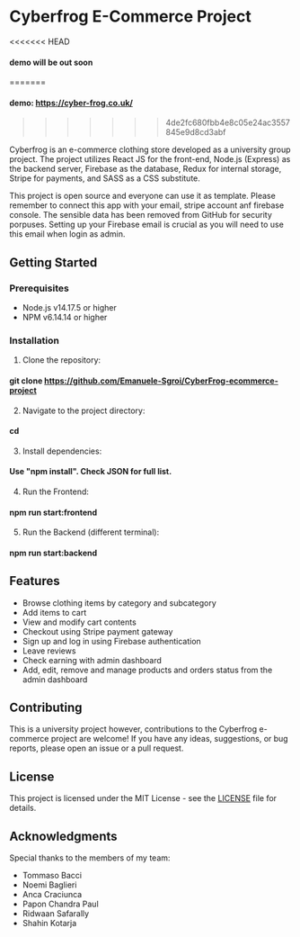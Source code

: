 # Cyberfrog E-Commerce Project

<<<<<<< HEAD
#### demo will be out soon
=======
#### demo: https://cyber-frog.co.uk/
>>>>>>> 4de2fc680fbb4e8c05e24ac3557845e9d8cd3abf

Cyberfrog is an e-commerce clothing store developed as a university group project. The project utilizes React JS for the front-end, Node.js (Express) as the backend server, Firebase as the database, Redux for internal storage, Stripe for payments, and SASS as a CSS substitute.

This project is open source and everyone can use it as template. Please remember to connect this app with your email, stripe account anf firebase console. The sensible data has been removed from GitHub for security porpuses. Setting up your Firebase email is crucial as you will need to use this email when login as admin.

## Getting Started

### Prerequisites

- Node.js v14.17.5 or higher
- NPM v6.14.14 or higher

### Installation

1. Clone the repository:
#### git clone https://github.com/Emanuele-Sgroi/CyberFrog-ecommerce-project

2. Navigate to the project directory:

#### cd <repository-name>


3. Install dependencies:

#### Use "npm install". Check JSON for full list.


4. Run the Frontend:

#### npm run start:frontend

5. Run the Backend (different terminal):

#### npm run start:backend


## Features

- Browse clothing items by category and subcategory
- Add items to cart
- View and modify cart contents
- Checkout using Stripe payment gateway
- Sign up and log in using Firebase authentication
- Leave reviews
- Check earning with admin dashboard
- Add, edit, remove and manage products and orders status from the admin dashboard

## Contributing

This is a university project however, contributions to the Cyberfrog e-commerce project are welcome! If you have any ideas, suggestions, or bug reports, please open an issue or a pull request.

## License

This project is licensed under the MIT License - see the [LICENSE](LICENSE) file for details.

## Acknowledgments

Special thanks to the members of my team:

- Tommaso Bacci
- Noemi Baglieri
- Anca Craciunca
- Papon Chandra Paul
- Ridwaan Safarally
- Shahin Kotarja







